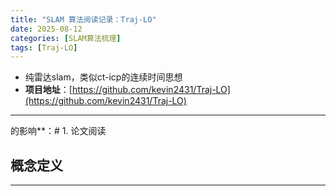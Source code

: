 ```yaml
---
title: "SLAM 算法阅读记录：Traj-LO"
date: 2025-08-12 
categories: [SLAM算法梳理]
tags: [Traj-LO]
---
```

- 纯雷达slam，类似ct-icp的连续时间思想
- **项目地址**：[https://github.com/kevin2431/Traj-LO](https://github.com/kevin2431/Traj-LO)  

---
的影响**：# 1. 论文阅读
## 概念定义

---
